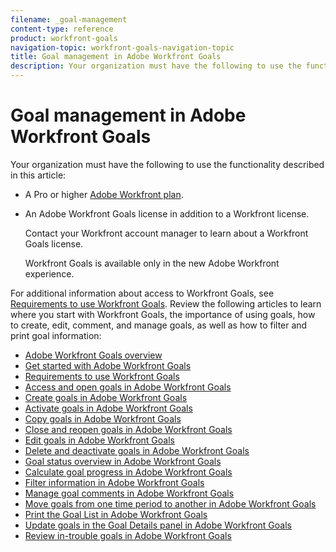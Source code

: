```yaml
---
filename: _goal-management
content-type: reference
product: workfront-goals
navigation-topic: workfront-goals-navigation-topic
title: Goal management in Adobe Workfront Goals
description: Your organization must have the following to use the functionality described in this article - EDIT ME.
---
```


# Goal management in Adobe Workfront Goals

Your organization must have the following to use the functionality described in this article:

* A Pro or higher [Adobe Workfront plan](https://www.workfront.com/plans). 
* An Adobe Workfront Goals license in addition to a Workfront license.

  Contact your Workfront account manager to learn about a Workfront Goals license.

  Workfront Goals is available only in the new Adobe Workfront experience.

For additional information about access to Workfront Goals, see [Requirements to use Workfront Goals](../../workfront-goals/goal-management/access-needed-for-wf-goals.md).
Review the following articles to learn where you start with Workfront Goals, the importance of using goals, how to create, edit, comment, and manage goals, as well as how to filter and print goal information:

* [Adobe Workfront Goals overview](../../workfront-goals/goal-management/wf-goals-overview.md) 
* [Get started with Adobe Workfront Goals](../../workfront-goals/goal-management/getting-started-with-wf-goals.md) 
* [Requirements to use Workfront Goals](../../workfront-goals/goal-management/access-needed-for-wf-goals.md) 
* [Access and open goals in Adobe Workfront Goals](../../workfront-goals/goal-management/access-goals-in-wf-goals.md) 
* [Create goals in Adobe Workfront Goals](../../workfront-goals/goal-management/create-goals.md) 
* [Activate goals in Adobe Workfront Goals](../../workfront-goals/goal-management/activate-goals.md) 
* [Copy goals in Adobe Workfront Goals](../../workfront-goals/goal-management/copy-goals.md) 
* [Close and reopen goals in Adobe Workfront Goals](../../workfront-goals/goal-management/close-and-reopen-goals.md) 
* [Edit goals in Adobe Workfront Goals](../../workfront-goals/goal-management/edit-goals.md) 
* [Delete and deactivate goals in Adobe Workfront Goals](../../workfront-goals/goal-management/delete-and-deactivate-goals.md) 
* [Goal status overview in Adobe Workfront Goals](../../workfront-goals/goal-management/goal-status-overview.md) 
* [Calculate goal progress in Adobe Workfront Goals](../../workfront-goals/goal-management/calculate-goal-progress.md) 
* [Filter information in Adobe Workfront Goals](../../workfront-goals/goal-management/filter-information-wf-goals.md) 
* [Manage goal comments in Adobe Workfront Goals](../../workfront-goals/goal-management/manage-goal-comments.md) 
* [Move goals from one time period to another in Adobe Workfront Goals](../../workfront-goals/goal-management/move-goals-to-another-period.md) 
* [Print the Goal List in Adobe Workfront Goals](../../workfront-goals/goal-management/print-the-goal-list.md) 
* [Update goals in the Goal Details panel in Adobe Workfront Goals](../../workfront-goals/goal-management/update-goals-in-goal-details-panel.md) 
* [Review in-trouble goals in Adobe Workfront Goals](../../workfront-goals/goal-management/view-in-trouble-goals.md)


